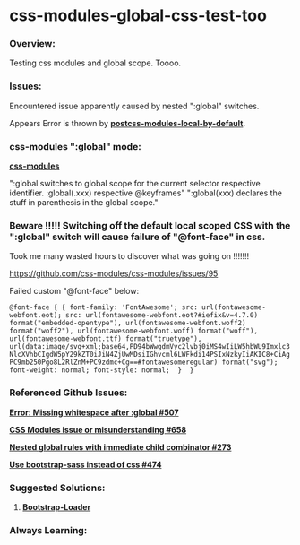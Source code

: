 # css-modules-global-css-test-too

### Overview:
Testing css modules and global scope. Toooo.


### Issues:
Encountered issue apparently caused by nested ":global" switches.

Appears Error is thrown by [**postcss-modules-local-by-default**](https://github.com/css-modules/postcss-modules-local-by-default/blob/master/index.js#L26).


### css-modules ":global" mode:
[**css-modules**](https://github.com/css-modules/css-modules)


":global switches to global scope for the current selector respective identifier. :global(.xxx) respective @keyframes"
":global(xxx) declares the stuff in parenthesis in the global scope."


### Beware !!!!! Switching off the default local scoped CSS with the ":global" switch will cause failure of "@font-face" in css.

Took me many wasted hours to discover what was going on !!!!!!!

https://github.com/css-modules/css-modules/issues/95

Failed custom "@font-face" below:

`@font-face {
   {
    font-family: 'FontAwesome';
    src: url(fontawesome-webfont.eot);
    src: url(fontawesome-webfont.eot?#iefix&v=4.7.0) format("embedded-opentype"), url(fontawesome-webfont.woff2) format("woff2"), url(fontawesome-webfont.woff) format("woff"), url(fontawesome-webfont.ttf) format("truetype"), url(data:image/svg+xml;base64,PD94bWwgdmVyc2lvbj0iMS4wIiLW5hbWU9Imxlc3NlcXVhbCIgdW5pY29kZT0iJiN4ZjUwMDsiIGhvcml6LWFkdi14PSIxNzkyIiAKIC8+CiAgPC9mb250Pgo8L2RlZnM+PC9zdmc+Cg==#fontawesomeregular) format("svg");
    font-weight: normal;
    font-style: normal; 
    } 
  }`


### Referenced Github Issues:

[**Error: Missing whitespace after :global #507**](https://github.com/webpack-contrib/sass-loader/issues/507)

[**CSS Modules issue or misunderstanding #658**](https://github.com/davezuko/react-redux-starter-kit/issues/658)

[**Nested global rules with immediate child combinator #273**](https://github.com/css-modules/css-modules/issues/273)

[**Use bootstrap-sass instead of css #474**](https://github.com/davezuko/react-redux-starter-kit/issues/474)


### Suggested Solutions:

1) [**Bootstrap-Loader**](https://github.com/shakacode/bootstrap-loader)


### Always Learning: